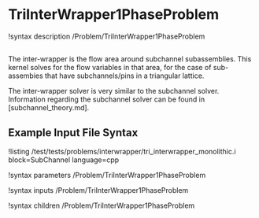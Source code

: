 # TriInterWrapper1PhaseProblem

!syntax description /Problem/TriInterWrapper1PhaseProblem

##

<!-- -->

The inter-wrapper is the flow area around subchannel subassemblies.
This kernel solves for the flow variables in that area, for the case of sub-assembies that have subchannels/pins in a triangular lattice.

The inter-wrapper solver is very similar to the subchannel solver. Information regarding the subchannel solver can be found in [subchannel_theory.md].

## Example Input File Syntax

!listing /test/tests/problems/interwrapper/tri_interwrapper_monolithic.i block=SubChannel language=cpp

!syntax parameters /Problem/TriInterWrapper1PhaseProblem

!syntax inputs /Problem/TriInterWrapper1PhaseProblem

!syntax children /Problem/TriInterWrapper1PhaseProblem
